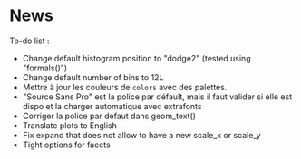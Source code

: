 News
================================================================================

To-do list : 

+ Change default histogram position to "dodge2" (tested using "formals()")
+ Change default number of bins to 12L
+ Mettre à jour les couleurs de `colors` avec des palettes.
+ "Source Sans Pro" est la police par défault, mais il faut valider si elle est dispo et la charger automatique avec extrafonts
+ Corriger la police par défaut dans geom_text()
+ Translate plots to English
+ Fix expand that does not allow to have a new scale_x or scale_y
+ Tight options for facets
